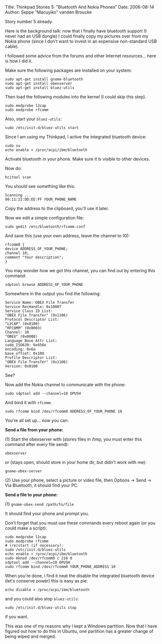 Title: Thinkpad Stories 5: "Bluetooth And Nokia Phones"
Date: 2006-08-14
Author: Seppe "Macuyiko" vanden Broucke

Story number 5 already.

Here is the background talk: now that I finally have bluetooth support (I never had an USB dongle) I could finally copy my pictures over from my Nokia phone (since I don't want to invest in an expensive non-standard USB cable).

I followed some advice from the forums and other Internet resources... here is how I did it.

Make sure the following packages are installed on your system:

    sudo apt-get install gnome-bluetooth
    sudo apt-get install obexserver
    sudo apt-get install bluez-utils

Then load the following modules into the kernel (I could skip this step).

    sudo modprobe l2cap
    sudo modprobe rfcomm

Also, start your `bluez-utils`:

    sudo /etc/init.d/bluez-utils start

Since I am using my Thinkpad, I active the integrated bluetooth device:

    sudo su
    echo enable > /proc/acpi/ibm/bluetooth

Activate bluetooth in your phone. Make sure it is visible to other devices.

Now do:

    hcitool scan

You should see something like this:

    Scanning ...
    00:11:22:DD:EE:FF YOUR_PHONE_NAME

Copy the address to the clipboard, you'll use it later.

Now we edit a simple configuration file:

    sudo gedit /etc/bluetooth/rfcomm.conf

And save this (use your own address, leave the channel to 10):

    rfcomm0 {
    device ADDRESS_OF_YOUR_PHONE;
    channel 10;
    comment "Your description";
    }

You may wonder how we got this channel, you can find out by entering this command:

    sdptool browse ADDRESS_OF_YOUR_PHONE

Somewhere in the output you find the following:

	Service Name: OBEX File Transfer
	Service RecHandle: 0x1000f
	Service Class ID List:
	"OBEX File Transfer" (0x1106)
	Protocol Descriptor List:
	"L2CAP" (0x0100)
	"RFCOMM" (0x0003)
	Channel: 10
	"OBEX" (0x0008)
	Language Base Attr List:
	code_ISO639: 0x656e
	encoding: 0x6a
	base_offset: 0x100
	Profile Descriptor List:
	"OBEX File Transfer" (0x1106)
	Version: 0x0100

See?

Now add the Nokia channel to communicate with the phone:

	sudo sdptool add --channel=10 OPUSH

And bind it with `rfcomm`:

	sudo rfcomm bind /dev/rfcomm0 ADDRESS_OF_YOUR_PHONE 10

You're all set up... now you can:

**Send a file from your phone:**

(1) Start the obexserver with (stores files in /tmp, you must enter this command after every file send):

    obexserver

or (stays open, should store in your home dir, but didn't work with me):

    gnome-obex-server

(2) Use your phone, select a picture or video file, then Options -> Send -> Via Bluetooth, it should find your PC.

**Send a file to your phone:**

(1) `gnome-obex-send /path/to/file`

It should find your phone and prompt you.

Don't forget that you must use these commands every reboot again (or you could make a script):

	sudo modprobe l2cap
	sudo modprobe rfcomm
	# (re)start (if necessary):
	sudo /etc/init.d/bluez-utils
	echo enable > /proc/acpi/ibm/bluetooth
	sudo mknod /dev/rfcomm0 c 216 0
	sdptool add --channel=10 OPUSH
	sudo rfcomm bind /dev/rfcomm0 YOUR_PHONE_ADDRESS 10

When you're done, I find it neat the disable the integrated bluetooth device (let's conserve power) this is easy as pie:

	echo disable > /proc/acpi/ibm/bluetooth

and you could also stop `bluez-utils`:

	sudo /etc/init.d/bluez-utils stop

if you want.

This was one of my reasons why I kept a Windows partition. Now that I have figured out how to do this in Ubuntu, one partition has a greater change of being wiped and merged.
